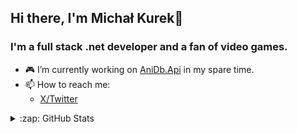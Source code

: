 ## Hi there, I'm Michał Kurek👋

### I'm a full stack .net developer and a fan of video games.

- 🎮 I’m currently working on [AniDb.Api](https://github.com/Vagab0nd/AniDB.Api) in my spare time.
- 📫 How to reach me:
  - [X/Twitter](https://twitter.com/mike_kurek)

<details>
  <summary>:zap: GitHub Stats</summary>

  <a href="https://github.com/ryo-ma/github-profile-trophy"><img src="https://github-profile-trophy.vercel.app/?username=Vagab0nd&margin-w=5&column=5" alt="Vagab0nd" /></a>

  <br />

  <p align="left">
    <img alt="Michał's most used languages" src="https://github-readme-stats.vercel.app/api/top-langs?username=Vagab0nd&show_icons=true&hide_border=true&locale=en&layout=compact" alt="andriysvyryd" />
    <img alt="Michał's GitHub Stats" src="https://github-readme-stats.vercel.app/api?username=Vagab0nd&show_icons=true&hide_border=true&hide_title=true&hide_rank=true&count_private=true&include_all_commits=true" />
  </p>
</details>


<!--
**Vagab0nd/Vagab0nd** is a ✨ _special_ ✨ repository because its `README.md` (this file) appears on your GitHub profile.

Here are some ideas to get you started:

- 🔭 I’m currently working on ...
- 🌱 I’m currently learning ...
- 👯 I’m looking to collaborate on ...
- 🤔 I’m looking for help with ...
- 💬 Ask me about ...
- 📫 How to reach me: ...
- 😄 Pronouns: ...
- ⚡ Fun fact: ...
-->
